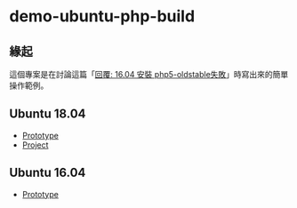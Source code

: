 
# demo-ubuntu-php-build


## 緣起

這個專案是在討論這篇「[回覆: 16.04 安裝 php5-oldstable失敗](https://www.ubuntu-tw.org/modules/newbb/viewtopic.php?post_id=360020#forumpost360020)」時寫出來的簡單操作範例。


## Ubuntu 18.04

* [Prototype](ubuntu-18.04/prototype)
* [Project](ubuntu-18.04/project)


## Ubuntu 16.04

* [Prototype](ubuntu-16.04/prototype)
